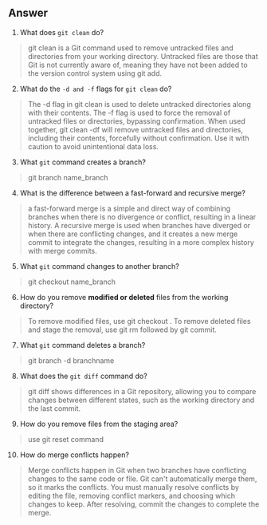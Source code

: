 ## Answer

1. What does `git clean` do? 
> git clean is a Git command used to remove untracked files and directories from your working directory. Untracked files are those that Git is not currently aware of, meaning they have not been added to the version control system using git add.
2. What do the `-d and -f` flags for `git clean` do? 
> The -d flag in git clean is used to delete untracked directories along with their contents. The -f flag is used to force the removal of untracked files or directories, bypassing confirmation. When used together, git clean -df will remove untracked files and directories, including their contents, forcefully without confirmation. Use it with caution to avoid unintentional data loss.
3. What `git` command creates a branch?
> git branch name_branch 
4. What is the difference between a fast-forward and recursive merge? 
> a fast-forward merge is a simple and direct way of combining branches when there is no divergence or conflict, resulting in a linear history. A recursive merge is used when branches have diverged or when there are conflicting changes, and it creates a new merge commit to integrate the changes, resulting in a more complex history with merge commits.
5. What `git` command changes to another branch? 
> git checkout name_branch
6. How do you remove **modified or deleted** files from the working directory? 
> To remove modified files, use git checkout <file>. To remove deleted files and stage the removal, use git rm <file> followed by git commit.
7. What `git` command deletes a branch?
> git branch -d branchname
8. What does the `git diff` command do?
> git diff shows differences in a Git repository, allowing you to compare changes between different states, such as the working directory and the last commit.
9.  How do you remove files from the staging area?
> use git reset command
10. How do merge conflicts happen?
> Merge conflicts happen in Git when two branches have conflicting changes to the same code or file. Git can't automatically merge them, so it marks the conflicts. You must manually resolve conflicts by editing the file, removing conflict markers, and choosing which changes to keep. After resolving, commit the changes to complete the merge.